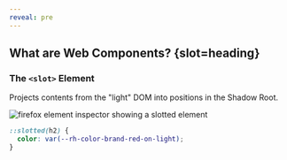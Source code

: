 ```yaml
---
reveal: pre
---
```

## What are Web Components? {slot=heading}

### The `<slot>` Element

Projects contents from the "light" DOM into positions in the Shadow Root.

<div class="revealer">
  <img alt="firefox element inspector showing a slotted element" src="slotted.png">

  ```css
  ::slotted(h2) {
    color: var(--rh-color-brand-red-on-light);
  }
  ```

</div>
